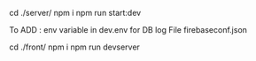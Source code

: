 cd ./server/
npm i
npm run start:dev

To ADD : 
env variable in dev.env for DB log
File firebaseconf.json

cd ./front/
npm i
npm run devserver